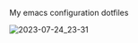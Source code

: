 My emacs configuration dotfiles

![2023-07-24_23-31](https://github.com/KonstantinDjairo/emacs.d/assets/53496273/47b1e981-6242-4f2f-a106-8626d4317e5f)
